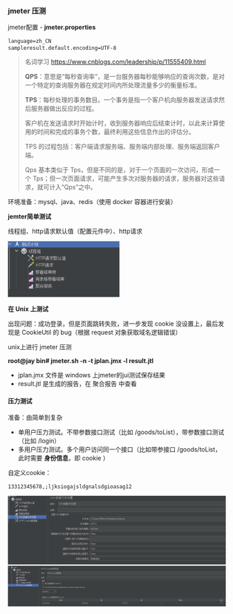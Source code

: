 

### jmeter 压测



jmeter配置 - **jmeter.properties**

```properties
language=zh_CN
sampleresult.default.encoding=UTF-8
```



> 名词学习 https://www.cnblogs.com/leadership/p/11555409.html
>
> **QPS**：意思是“每秒查询率”，是一台服务器每秒能够响应的查询次数，是对一个特定的查询服务器在规定时间内所处理流量多少的衡量标准。
>
> 
>
> **TPS**：每秒处理的事务数目。一个事务是指一个客户机向服务器发送请求然后服务器做出反应的过程。
>
> 客户机在发送请求时开始计时，收到服务器响应后结束计时，以此来计算使用的时间和完成的事务个数，最终利用这些信息作出的评估分。
>
> TPS 的过程包括：客户端请求服务端、服务端内部处理、服务端返回客户端。
>
> Qps 基本类似于 Tps，但是不同的是，对于一个页面的一次访问，形成一个 Tps；但一次页面请求，可能产生多次对服务器的请求，服务器对这些请求，就可计入“Qps”之中。



环境准备：mysql、java、redis（使用 docker 容器进行安装）



**jemter简单测试**

线程组、http请求默认值（配置元件中）、http请求

<img src="images/04压测.assets/image-20210817191221452.png" alt="image-20210817191221452" style="zoom:80%;" />



**在 Unix 上测试**

出现问题：成功登录，但是页面跳转失败，进一步发现 cookie 没设置上，最后发现是 CookieUtil 的 bug（根据 request 对象获取域名逻辑错误）

unix上进行 jmeter 压测

**root@jay bin#   jmeter.sh   -n   -t   jplan.jmx     -l    result.jtl**

- jplan.jmx  文件是 windows 上jmeter的jui测试保存结果
- result.jtl  是生成的报告，在 聚合报告 中查看



#### 压力测试



准备：由简单到复杂

- 单用户压力测试。不带参数接口测试（比如 /goods/toList），带参数接口测试（比如 /login）
- 多用户压力测试。多个用户访问同一个接口（比如带参接口 /goods/toList，此时需要 **身份信息**，即 cookie ）



自定义cookie：

```
13312345678,;ljksiogajsldgnalsdgioasag12
```

<img src="images/04压测.assets/image-20210817231032612.png" alt="image-20210817231032612" style="zoom:80%;" />

<img src="images/04压测.assets/image-20210817231123387.png" alt="image-20210817231123387" style="zoom:80%;" />









